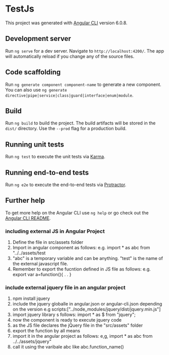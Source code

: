 # TestJs

This project was generated with [Angular CLI](https://github.com/angular/angular-cli) version 6.0.8.

## Development server

Run `ng serve` for a dev server. Navigate to `http://localhost:4200/`. The app will automatically reload if you change any of the source files.

## Code scaffolding

Run `ng generate component component-name` to generate a new component. You can also use `ng generate directive|pipe|service|class|guard|interface|enum|module`.

## Build

Run `ng build` to build the project. The build artifacts will be stored in the `dist/` directory. Use the `--prod` flag for a production build.

## Running unit tests

Run `ng test` to execute the unit tests via [Karma](https://karma-runner.github.io).

## Running end-to-end tests

Run `ng e2e` to execute the end-to-end tests via [Protractor](http://www.protractortest.org/).

## Further help

To get more help on the Angular CLI use `ng help` or go check out the [Angular CLI README](https://github.com/angular/angular-cli/blob/master/README.md).


### including external JS in Angular Project
1) Define the file in src/assets folder
2) Import in angular component as follows:
 e.g. import * as abc from "../../assets/test
3) "abc" is a temporary variable and can be anything. "test" is the name of the external javascript file.
4) Remember to export the fucntion defined in JS file as follows:
  e.g. export var a=function(){
  .
  .
  }

### include external jquery file in an angular project
1) npm install jquery
2) include the jquery globalle in angular.json or angular-cli.json depending on the version
 e.g scripts:["../node_modules/jquery/dist/jquery.min.js"]
3) import jquery library s follows:
 import * as $ from "jquery";
4) now the component is ready to execute jquery code
5) as the JS file declares the jQuery file in the "src/assets" folder
6) export the function by all means
7) import it in the angular project as follows:
 e,g, import * as abc from ../../assets/jquery"
8) call it using the varibale abc like abc.function_name() 
 
